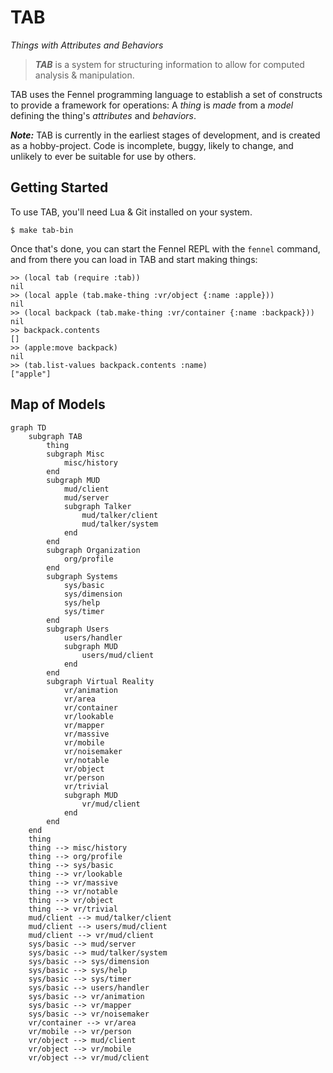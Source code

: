 # TAB
*Things with Attributes and Behaviors*

> ***TAB*** is a system for structuring information to allow for computed analysis & manipulation.

TAB uses the Fennel programming language to establish a set of constructs to provide a framework for operations: A *thing* is *made* from a *model* defining the thing's *attributes* and *behaviors*.

***Note:*** TAB is currently in the earliest stages of development, and is created as a hobby-project. Code is incomplete, buggy, likely to change, and unlikely to ever be suitable for use by others.

## Getting Started

To use TAB, you'll need Lua & Git installed on your system.

	$ make tab-bin
	
Once that's done, you can start the Fennel REPL with the `fennel` command, and from there you can load in TAB and start making things:

```
>> (local tab (require :tab))
nil
>> (local apple (tab.make-thing :vr/object {:name :apple}))
nil
>> (local backpack (tab.make-thing :vr/container {:name :backpack}))
nil
>> backpack.contents
[]
>> (apple:move backpack)
nil
>> (tab.list-values backpack.contents :name)
["apple"]
```

## Map of Models

```mermaid
graph TD
    subgraph TAB
        thing
        subgraph Misc
            misc/history
        end
        subgraph MUD
            mud/client
            mud/server
            subgraph Talker
                mud/talker/client
                mud/talker/system
            end
        end
        subgraph Organization
            org/profile
        end
        subgraph Systems
            sys/basic
            sys/dimension
            sys/help
            sys/timer
        end
        subgraph Users
            users/handler
            subgraph MUD
                users/mud/client
            end
        end
        subgraph Virtual Reality
            vr/animation
            vr/area
            vr/container
            vr/lookable
            vr/mapper
            vr/massive
            vr/mobile
            vr/noisemaker
            vr/notable
            vr/object
            vr/person
            vr/trivial
            subgraph MUD
                vr/mud/client
            end
        end
    end
    thing
    thing --> misc/history
    thing --> org/profile
    thing --> sys/basic
    thing --> vr/lookable
    thing --> vr/massive
    thing --> vr/notable
    thing --> vr/object
    thing --> vr/trivial
    mud/client --> mud/talker/client
    mud/client --> users/mud/client
    mud/client --> vr/mud/client
    sys/basic --> mud/server
    sys/basic --> mud/talker/system
    sys/basic --> sys/dimension
    sys/basic --> sys/help
    sys/basic --> sys/timer
    sys/basic --> users/handler
    sys/basic --> vr/animation
    sys/basic --> vr/mapper
    sys/basic --> vr/noisemaker
    vr/container --> vr/area
    vr/mobile --> vr/person
    vr/object --> mud/client
    vr/object --> vr/mobile
    vr/object --> vr/mud/client
```
